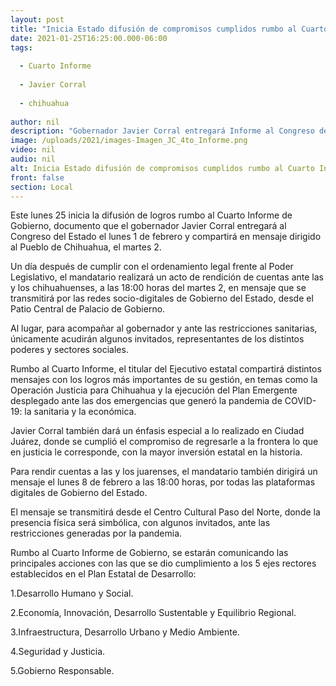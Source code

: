 ```yaml
---
layout: post
title: "Inicia Estado difusión de compromisos cumplidos rumbo al Cuarto Informe de Gobierno"
date: 2021-01-25T16:25:00.000-06:00
tags:
  
  - Cuarto Informe
  
  - Javier Corral
  
  - chihuahua
  
author: nil
description: "Gobernador Javier Corral entregará Informe al Congreso del Estado el lunes 1 de febrero y dirigirá mensaje al Pueblo de Chihuahua el martes 2"
image: /uploads/2021/images-Imagen_JC_4to_Informe.png
video: nil
audio: nil
alt: Inicia Estado difusión de compromisos cumplidos rumbo al Cuarto Informe de Gobierno
front: false
section: Local
---
```


Este lunes 25 inicia la difusión de logros rumbo al Cuarto Informe de Gobierno, documento que el gobernador Javier Corral entregará al Congreso del Estado el lunes 1 de febrero y compartirá en mensaje dirigido al Pueblo de Chihuahua, el martes 2.

Un día después de cumplir con el ordenamiento legal frente al Poder Legislativo, el mandatario realizará un acto de rendición de cuentas ante las y los chihuahuenses, a las 18:00 horas del martes 2, en mensaje que se transmitirá por las redes socio-digitales de Gobierno del Estado, desde el Patio Central de Palacio de Gobierno.

Al lugar, para acompañar al gobernador y ante las restricciones sanitarias, únicamente acudirán algunos invitados, representantes de los distintos poderes y sectores sociales.

Rumbo al Cuarto Informe, el titular del Ejecutivo estatal compartirá distintos mensajes con los logros más importantes de su gestión, en temas como la Operación Justicia para Chihuahua y la ejecución del Plan Emergente desplegado ante las dos emergencias que generó la pandemia de COVID-19: la sanitaria y la económica.

Javier Corral también dará un énfasis especial a lo realizado en Ciudad Juárez, donde se cumplió el compromiso de regresarle a la frontera lo que en justicia le corresponde, con la mayor inversión estatal en la historia.

Para rendir cuentas a las y los juarenses, el mandatario también dirigirá un mensaje el lunes 8 de febrero a las 18:00 horas, por todas las plataformas digitales de Gobierno del Estado.

El mensaje se transmitirá desde el Centro Cultural Paso del Norte, donde la presencia física será simbólica, con algunos invitados, ante las restricciones generadas por la pandemia.

Rumbo al Cuarto Informe de Gobierno, se estarán comunicando las principales acciones con las que se dio cumplimiento  a los 5 ejes rectores establecidos en el Plan Estatal de Desarrollo:

 
1.Desarrollo Humano y Social.

2.Economía, Innovación, Desarrollo Sustentable y Equilibrio Regional.

3.Infraestructura, Desarrollo Urbano y Medio Ambiente.

4.Seguridad y Justicia.

5.Gobierno Responsable.